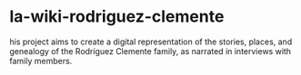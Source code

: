 # la-wiki-rodriguez-clemente
his project aims to create a digital representation of the stories, places, and genealogy of the Rodríguez Clemente family, as narrated in interviews with family members. 
